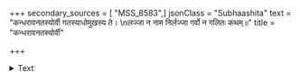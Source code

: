 +++
secondary_sources = [ "MSS_8583",]
jsonClass = "Subhaashita"
text = "कन्धरावनतस्योर्वी गतस्याधोमुखस्य ते।  \nलज्जा न नाम निर्लज्जा गर्वो न गलितः कथम्॥"
title = "कन्धरावनतस्योर्वी"

+++

<details><summary>Text</summary>

कन्धरावनतस्योर्वी गतस्याधोमुखस्य ते।  
लज्जा न नाम निर्लज्जा गर्वो न गलितः कथम्॥
</details>
